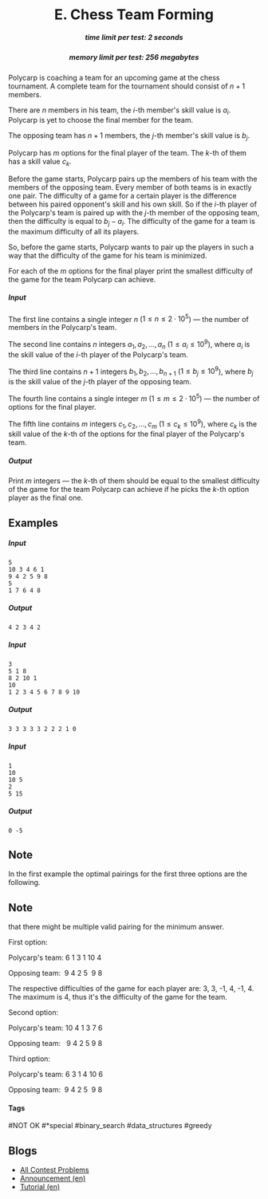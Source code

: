 <h1 style='text-align: center;'> E. Chess Team Forming</h1>

<h5 style='text-align: center;'>time limit per test: 2 seconds</h5>
<h5 style='text-align: center;'>memory limit per test: 256 megabytes</h5>

Polycarp is coaching a team for an upcoming game at the chess tournament. A complete team for the tournament should consist of $n+1$ members.

There are $n$ members in his team, the $i$-th member's skill value is $a_i$. Polycarp is yet to choose the final member for the team.

The opposing team has $n+1$ members, the $j$-th member's skill value is $b_j$.

Polycarp has $m$ options for the final player of the team. The $k$-th of them has a skill value $c_k$.

Before the game starts, Polycarp pairs up the members of his team with the members of the opposing team. Every member of both teams is in exactly one pair. The difficulty of a game for a certain player is the difference between his paired opponent's skill and his own skill. So if the $i$-th player of the Polycarp's team is paired up with the $j$-th member of the opposing team, then the difficulty is equal to $b_j - a_i$. The difficulty of the game for a team is the maximum difficulty of all its players.

So, before the game starts, Polycarp wants to pair up the players in such a way that the difficulty of the game for his team is minimized.

For each of the $m$ options for the final player print the smallest difficulty of the game for the team Polycarp can achieve.

##### Input

The first line contains a single integer $n$ ($1 \le n \le 2 \cdot 10^5$) — the number of members in the Polycarp's team.

The second line contains $n$ integers $a_1, a_2, \dots, a_n$ ($1 \le a_i \le 10^9$), where $a_i$ is the skill value of the $i$-th player of the Polycarp's team.

The third line contains $n+1$ integers $b_1, b_2, \dots, b_{n+1}$ ($1 \le b_j \le 10^9$), where $b_j$ is the skill value of the $j$-th player of the opposing team.

The fourth line contains a single integer $m$ ($1 \le m \le 2 \cdot 10^5$) — the number of options for the final player.

The fifth line contains $m$ integers $c_1, c_2, \dots, c_m$ ($1 \le c_k \le 10^9$), where $c_k$ is the skill value of the $k$-th of the options for the final player of the Polycarp's team.

##### Output

Print $m$ integers — the $k$-th of them should be equal to the smallest difficulty of the game for the team Polycarp can achieve if he picks the $k$-th option player as the final one.

## Examples

##### Input


```text
5
10 3 4 6 1
9 4 2 5 9 8
5
1 7 6 4 8
```
##### Output


```text
4 2 3 4 2
```
##### Input


```text
3
5 1 8
8 2 10 1
10
1 2 3 4 5 6 7 8 9 10
```
##### Output


```text
3 3 3 3 3 2 2 2 1 0
```
##### Input


```text
1
10
10 5
2
5 15
```
##### Output


```text
0 -5
```
## Note

In the first example the optimal pairings for the first three options are the following. 
## Note

 that there might be multiple valid pairing for the minimum answer.

First option:

Polycarp's team: 6 1 3 1 10 4

Opposing team:  9 4 2 5  9 8

The respective difficulties of the game for each player are: 3, 3, -1, 4, -1, 4. The maximum is 4, thus it's the difficulty of the game for the team.

Second option:

Polycarp's team: 10 4 1 3 7 6

Opposing team:   9 4 2 5 9 8

Third option:

Polycarp's team: 6 3 1 4 10 6

Opposing team:  9 4 2 5  9 8



#### Tags 

#NOT OK #*special #binary_search #data_structures #greedy 

## Blogs
- [All Contest Problems](../Kotlin_Heroes:_Episode_7.md)
- [Announcement (en)](../blogs/Announcement_(en).md)
- [Tutorial (en)](../blogs/Tutorial_(en).md)
